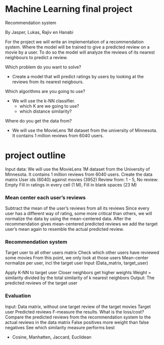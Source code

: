 # Machine Learning final project
Recommendation system

By Jasper, Lukas, Rajiv en Hanabi

For the project we will write an implementation of a recommendation system. Where the model will be trained to give a predicted review on a movie by a user. To do so the model will analyze the reviews of its nearest neighbours to predict a review. 

Which problem do you want to solve?
- Create a model that will predict ratings by users by looking at the reviews from its nearest neigbours.

Which algorithms are you going to use?
- We will use the k-NN classifier.
  - which K are we going to use?
  - which distance similarity?

Where do you get the data from?
- We will use the MovieLens 1M dataset from the university of Minnesota. It contains 1 million reviews from 6040 users.

# project outline
Input data: We will use the MovieLens 1M dataset from the University of Minnesota. It contains 1 million reviews from 6040 users.
Create the data matrix 
User ids (6040)  against movies (3952)
Review from: 1 - 5, No review:  Empty
Fill in ratings in every cell (1 M), Fill in blank spaces (23 M)
### Mean center each user’s reviews
Subtract the mean of the user’s reviews from all its reviews
Since every user has a different way of rating, some more critical than others, we will normalize the data by using the mean-centered data. 
After the recommendation gives mean-centered predicted reviews we add the target user’s mean again to resemble the actual predicted review.
### Recommendation system
Target user to all other users matrix
Check which other users have reviewed some movies
From this point, we only look at those users
Mean-center normalize per user, incl the target user
Input (Data_matrix, target_user)

Apply K-NN to target user
Closer neighbors get higher weights
Weight = similarity divided by the total similarity of k nearest neighbors
Output: The predicted reviews of the target user

### Evaluation
Input: Data matrix, without one target review of the target movies
Target user
Predicted reviews
F-measure the results. What is the loss/cost?
Compare the predicted reviews from the recommendation system to the actual reviews in the data matrix
False positives more weight than false negatives
See which similarity measure performs best
- Cosine, Manhatten, Jaccard, Euclidean

